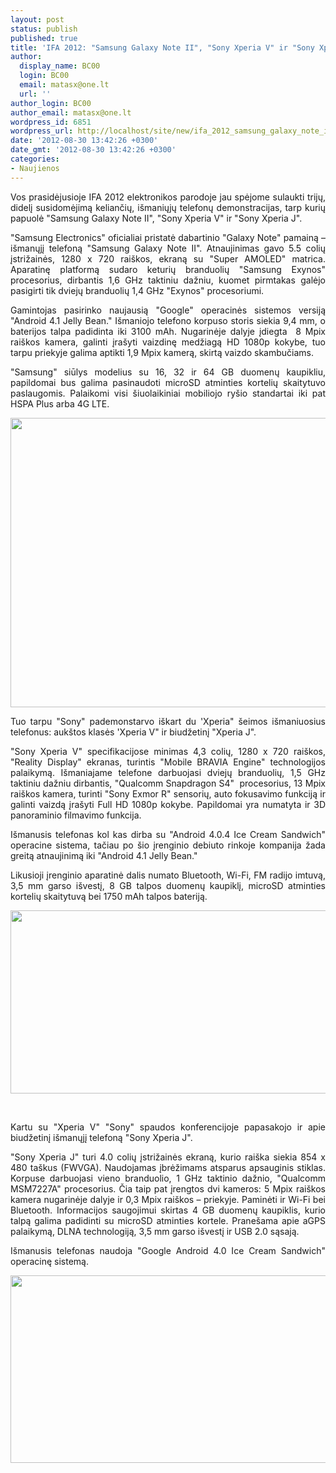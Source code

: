 ```yaml
---
layout: post
status: publish
published: true
title: 'IFA 2012: "Samsung Galaxy Note II", "Sony Xperia V" ir "Sony Xperia J"'
author:
  display_name: BC00
  login: BC00
  email: matasx@one.lt
  url: ''
author_login: BC00
author_email: matasx@one.lt
wordpress_id: 6851
wordpress_url: http://localhost/site/new/ifa_2012_samsung_galaxy_note_ii_sony_xperia_v_ir_sony_xperia_j/
date: '2012-08-30 13:42:26 +0300'
date_gmt: '2012-08-30 13:42:26 +0300'
categories:
- Naujienos
---
```

<p style="text-align: justify;">
	Vos prasidėjusioje IFA 2012 elektronikos parodoje jau spėjome sulaukti trijų, didelį susidomėjimą keliančių, i&scaron;maniųjų telefonų demonstracijas, tarp kurių papuolė &quot;Samsung Galaxy Note II&quot;, &quot;Sony Xperia V&quot; ir &quot;Sony Xperia J&quot;.</p>
<p style="text-align: justify;">
	&quot;Samsung Electronics&quot; oficialiai pristatė dabartinio &quot;Galaxy Note&quot; pamainą &ndash; i&scaron;manųjį telefoną &quot;Samsung Galaxy Note&nbsp;II&quot;. Atnaujinimas gavo 5.5 colių įstrižainės, 1280 x 720 rai&scaron;kos, ekraną su &quot;Super AMOLED&quot; matrica. Aparatinę platformą sudaro keturių branduolių &quot;Samsung Exynos&quot; procesorius, dirbantis 1,6 GHz taktiniu dažniu, kuomet pirmtakas galėjo pasigirti tik dviejų branduolių 1,4 GHz &quot;Exynos&quot; procesoriumi.</p>
<p style="text-align: justify;">
	Gamintojas pasirinko naujausią &quot;Google&quot; operacinės sistemos versiją &quot;Android 4.1 Jelly Bean.&quot; I&scaron;maniojo telefono korpuso storis siekia 9,4 mm, o baterijos talpa padidinta iki 3100 mAh. Nugarinėje dalyje įdiegta&nbsp; 8 Mpix rai&scaron;kos kamera, galinti įra&scaron;yti vaizdinę medžiagą HD 1080p kokybe, tuo tarpu priekyje galima aptikti 1,9 Mpix kamerą, skirtą vaizdo skambučiams.</p>
<p style="text-align: justify;">
	&quot;Samsung&quot; siūlys modelius su 16, 32 ir 64 GB duomenų kaupikliu, papildomai bus galima pasinaudoti microSD atminties kortelių skaitytuvo paslaugomis. Palaikomi visi &scaron;iuolaikiniai mobiliojo ry&scaron;io standartai iki pat HSPA Plus arba 4G LTE.</p>
<p style="text-align: justify;">
	<img alt="" src="http://technews.lt/userfiles/Samsung-Galaxy-Note-II-pic03.jpg" style="width: 520px; height: 463px;" /></p>
<p style="text-align: justify;">
	Tuo tarpu &quot;Sony&quot; pademonstarvo i&scaron;kart du &#39;Xperia&quot; &scaron;eimos i&scaron;maniuosius telefonus: auk&scaron;tos klasės &#39;Xperia V&quot; ir biudžetinį &quot;Xperia J&quot;.</p>
<p style="text-align: justify;">
	&quot;Sony Xperia V&quot; specifikacijose minimas 4,3 colių, 1280 x 720 rai&scaron;kos, &quot;Reality Display&quot; ekranas, turintis &quot;Mobile BRAVIA Engine&quot; technologijos palaikymą. I&scaron;maniajame telefone darbuojasi dviejų branduolių, 1,5 GHz taktiniu dažniu dirbantis, &quot;Qualcomm Snapdragon S4&quot;&nbsp; procesorius, 13 Mpix rai&scaron;kos kamera, turinti &quot;Sony&nbsp;Exmor&nbsp;R&quot; sensorių, auto fokusavimo funkciją ir galinti vaizdą įra&scaron;yti Full HD 1080p kokybe. Papildomai yra numatyta ir 3D panoraminio filmavimo funkcija.</p>
<p style="text-align: justify;">
	I&scaron;manusis telefonas kol kas dirba su &quot;Android 4.0.4 Ice Cream Sandwich&quot; operacine sistema, tačiau po &scaron;io įrenginio debiuto rinkoje kompanija žada greitą atnaujinimą iki &quot;Android 4.1 Jelly Bean.&quot;</p>
<p style="text-align: justify;">
	Likusioji įrenginio aparatinė dalis numato Bluetooth, Wi-Fi, FM radijo imtuvą, 3,5 mm garso i&scaron;vestį, 8 GB talpos duomenų kaupiklį, microSD atminties kortelių skaitytuvą bei 1750 mAh talpos bateriją.</p>
<p>
	<img alt="" src="http://technews.lt/userfiles/Sony-Xperia-V_1.jpg" style="width: 520px; height: 293px;" /></p>
<p style="text-align: justify;">
	&nbsp;</p>
<p style="text-align: justify;">
	Kartu su &quot;Xperia V&quot; &quot;Sony&quot; spaudos konferencijoje papasakojo ir apie biudžetinį i&scaron;manųjį telefoną &quot;Sony Xperia J&quot;.</p>
<p style="text-align: justify;">
	&quot;Sony Xperia J&quot; turi 4.0 colių įstrižainės ekraną, kurio rai&scaron;ka siekia 854 x 480 ta&scaron;kus (FWVGA). Naudojamas įbrėžimams atsparus apsauginis stiklas. Korpuse darbuojasi vieno branduolio, 1 GHz taktinio dažnio, &quot;Qualcomm MSM7227A&quot; procesorius. Čia taip pat įrengtos dvi kameros: 5 Mpix rai&scaron;kos kamera nugarinėje dalyje ir 0,3 Mpix rai&scaron;kos &ndash; priekyje. Paminėti ir Wi-Fi bei Bluetooth. Informacijos saugojimui skirtas 4 GB duomenų kaupiklis, kurio talpą galima padidinti su microSD atminties kortele. Prane&scaron;ama apie aGPS palaikymą, DLNA technologiją, 3,5 mm garso i&scaron;vestį ir USB 2.0 sąsają.</p>
<p style="text-align: justify;">
	I&scaron;manusis telefonas naudoja &quot;Google Android 4.0 Ice Cream Sandwich&quot; operacinę sistemą.</p>
<p style="text-align: justify;">
	<img alt="" src="http://technews.lt/userfiles/Sony-Xperia-J_1.jpg" style="width: 520px; height: 300px;" /></p>

